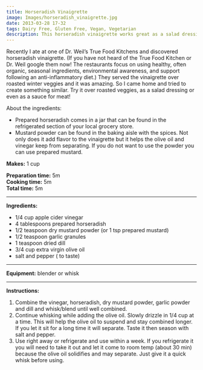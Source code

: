 ```yaml
---
title: Horseradish Vinaigrette 
image: Images/horseradish_vinaigrette.jpg
date: 2013-03-28 17-32
tags: Dairy Free, Gluten Free, Vegan, Vegetarian
description: This horseradish vinaigrette works great as a salad dressing, atop roasted veggies or even as a sauce for meat.
---
```

Recently I ate at one of Dr. Weil’s True Food Kitchens and discovered horseradish vinaigrette. (If you have not heard of the True Food Kitchen or Dr. Weil google them now! The restaurants focus on using healthy, often organic, seasonal ingredients, environmental awareness, and support following an anti-inflammatory diet.) They served the vinaigrette over roasted winter veggies and it was amazing. So I came home and tried to create something similar. Try it over roasted veggies, as a salad dressing or even as a sauce for meat!

About the ingredients:
- Prepared horseradish comes in a jar that can be found in the refrigerated section of your local grocery store.
- Mustard powder can be found in the baking aisle with the spices. Not only does it add flavor to the vinaigrette but it helps the olive oil and vinegar keep from separating. If you do not want to use the powder you can use prepared mustard.


**Makes:** 1 cup  

**Preparation time:** 5m  
**Cooking time:** 5m  
**Total time:** 5m

---

**Ingredients:**

- 1/4  cup apple cider vinegar
- 4 tablespoons prepared horseradish
- 1/2 teaspoon dry mustard powder (or 1 tsp prepared mustard)
- 1/2  teaspoon garlic granules
- 1 teaspoon dried dill
- 3/4  cup extra virgin olive oil
-  salt and pepper ( to taste)


---

**Equipment:** blender or whisk

---

**Instructions:**

1. Combine the vinegar, horseradish, dry mustard powder, garlic powder and dill and whisk/blend until well combined. 
1. Continue whisking while adding the olive oil. Slowly drizzle in 1/4 cup at a time. This will help the olive oil to suspend and stay combined longer. If you let it sit for a long time it will separate. Taste it then season with salt and pepper. 
1. Use right away or refrigerate and use within a week. If you refrigerate it you will need to take it out and let it come to room temp (about 30 min) because the olive oil solidifies and may separate. Just give it a quick whisk before using.

